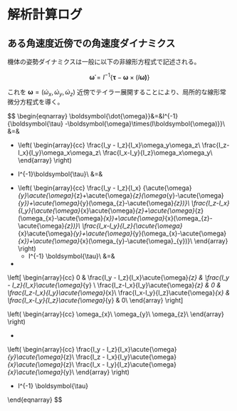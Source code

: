 # 解析計算ログ

## ある角速度近傍での角速度ダイナミクス
機体の姿勢ダイナミクスは一般に以下の非線形方程式で記述される。

$$
\boldsymbol{\dot{\omega}}=I^{-1}\{\boldsymbol{\tau} -\boldsymbol{\omega}\times(I\boldsymbol{\omega)}\}
$$

これを $\boldsymbol{\omega}=(\acute{\omega}_{x}, \acute{\omega}_y, \acute{\omega}_z)$ 近傍でテイラー展開することにより、局所的な線形常微分方程式を導く。

$$
\begin{eqnarray}
  \boldsymbol{\dot{\omega}}&=&I^{-1}\{\boldsymbol{\tau} -\boldsymbol{\omega}\times(I\boldsymbol{\omega)}\}\\
  &=&
  - \left(
    \begin{array}{cc}
    \frac{I_y - I_z}{I_x}\omega_y\omega_z\\
    \frac{I_z-I_x}{I_y}\omega_x\omega_z\\
    \frac{I_x-I_y}{I_z}\omega_x\omega_y\\
    \end{array}
    \right)
  + I^{-1}\boldsymbol{\tau}\\
  &=&
  - \left(
    \begin{array}{cc}
      \frac{I_y - I_z}{I_x} \{\acute{\omega}_{y}\acute{\omega}_{z}+\acute{\omega}_{z}(\omega_{y}-\acute{\omega}_{y})+\acute{\omega}_{y}(\omega_{z}-\acute{\omega}_{z})\}\\
      \frac{I_z-I_x}{I_y}\{\acute{\omega}_{x}\acute{\omega}_{z}+\acute{\omega}_{z}(\omega_{x}-\acute{\omega}_{x})+\acute{\omega}_{x}(\omega_{z}-\acute{\omega}_{z})\}\\
      \frac{I_x-I_y}{I_z}\{\acute{\omega}_{x}\acute{\omega}_{y}+\acute{\omega}_{y}(\omega_{x}-\acute{\omega}_{x})+\acute{\omega}_{x}(\omega_{y}-\acute{\omega}_{y})\}\\
    \end{array}
    \right)
    + I^{-1} \boldsymbol{\tau}\\
  &=&
  -
  \left[ \begin{array}{cc}
  0 & \frac{I_y - I_z}{I_x}\acute{\omega}_{z} & \frac{I_y - I_z}{I_x}\acute{\omega}_{y} \\
  \frac{I_z-I_x}{I_y}\acute{\omega}_{z} & 0 & \frac{I_z-I_x}{I_y}\acute{\omega}_{x}\\
  \frac{I_x-I_y}{I_z}\acute{\omega}_{x} & \frac{I_x-I_y}{I_z}\acute{\omega}_{y} & 0\\
  \end{array} \right]

  \left( \begin{array}{cc}
    \omega_{x}\\
    \omega_{y}\\
    \omega_{z}\\
  \end{array} \right)

  -
  \left( \begin{array}{cc}
    \frac{I_y - I_z}{I_x}\acute{\omega}_{y}\acute{\omega}_{z}\\
    \frac{I_z - I_x}{I_y}\acute{\omega}_{x}\acute{\omega}_{z}\\
    \frac{I_x - I_y}{I_z}\acute{\omega}_{x}\acute{\omega}_{y}\\
  \end{array} \right)

  + I^{-1} \boldsymbol{\tau}


\end{eqnarray}
$$
